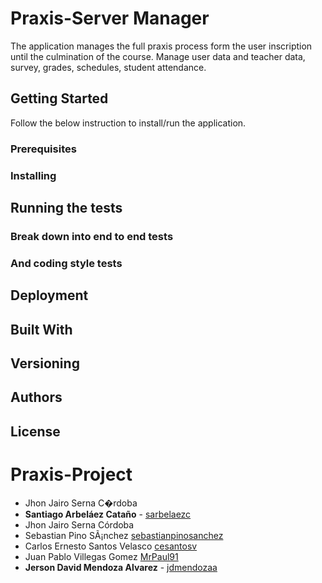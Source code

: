 # Praxis-Server Manager

The application manages the full praxis process form the user inscription until the culmination of the course.
Manage user data and teacher data, survey, grades, schedules, student attendance.

## Getting Started

Follow the below instruction to install/run the application.

### Prerequisites

[//]: # (What things you need to install the software and how to install them.)

### Installing

[//]: # (A step by step series of examples that tell you how to get a development env running.)

## Running the tests

[//]: # (Explain how to run the automated tests for this system.)

### Break down into end to end tests

[//]: # (Explain what these tests test and why.)

### And coding style tests

[//]: # (Explain what these tests test and why.)

## Deployment

[//]: # (Add additional notes about how to deploy this on a live system.)

## Built With

## Versioning

## Authors

## License

# Praxis-Project

* Jhon Jairo Serna C�rdoba
* **Santiago Arbeláez Cataño** - [sarbelaezc](https://github.com/sarbelaezc)
* Jhon Jairo Serna Córdoba
* Sebastian Pino SÃ¡nchez [sebastianpinosanchez](https://github.com/sebastianpinosanchez)
* Carlos Ernesto Santos Velasco  [cesantosv](https://github.com/cesantosv)
* Juan Pablo Villegas Gomez [MrPaul91](https://github.com/MrPaul91)
* **Jerson David Mendoza Alvarez** - [jdmendozaa](https://github.com/jdmendozaa)

